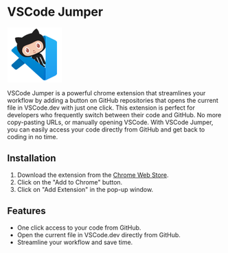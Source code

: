 # VSCode Jumper

![VSCode Jumper Logo](https://raw.githubusercontent.com/xJaiki/vscode-jumper/master/icons/icon128.png)

VSCode Jumper is a powerful chrome extension that streamlines your workflow by adding a button on GitHub repositories that opens the current file in VSCode.dev with just one click. This extension is perfect for developers who frequently switch between their code and GitHub. No more copy-pasting URLs, or manually opening VSCode. With VSCode Jumper, you can easily access your code directly from GitHub and get back to coding in no time.

## Installation
1. Download the extension from the [Chrome Web Store](https://chrome.google.com/webstore/detail/vscode-jumper/example).
2. Click on the "Add to Chrome" button.
3. Click on "Add Extension" in the pop-up window.

## Features
- One click access to your code from GitHub.
- Open the current file in VSCode.dev directly from GitHub.
- Streamline your workflow and save time.
